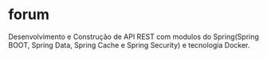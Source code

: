 # forum
Desenvolvimento e Construção de API REST com modulos do Spring(Spring BOOT, Spring Data, Spring Cache e Spring Security) e tecnologia Docker.
